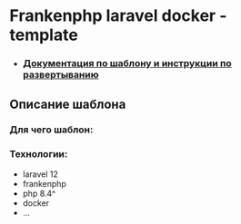 # Frankenphp laravel docker - template

* ### [Документация по шаблону и инструкции по развертыванию](documentation)

## Описание шаблона

### Для чего шаблон:

### Технологии:

* laravel 12
* frankenphp
* php 8.4^
* docker
* ...



